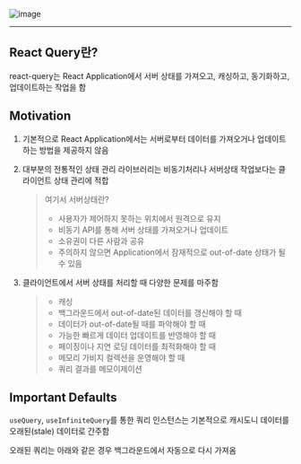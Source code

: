 ![image](https://user-images.githubusercontent.com/62709718/147244294-3c441e0f-7feb-48d2-b10a-74498cd9519c.png)

---

## React Query란?
react-query는 React Application에서 서버 상태를 가져오고, 캐싱하고, 동기화하고, 업데이트하는 작업을 함

## Motivation
1. 기본적으로 React Application에서는 서버로부터 데이터를 가져오거나 업데이트하는 방법을 제공하지 않음

2. 대부분의 전통적인 상태 관리 라이브러리는 비동기처리나 서버상태 작업보다는 클라이언트 상태 관리에 적합
    > 여기서 서버상태란?
    > - 사용자가 제어하지 못하는 위치에서 원격으로 유지
    > - 비동기 API를 통해 서버 상태를 가져오거나 업데이트
    > - 소유권이 다른 사람과 공유
    > - 주의하지 않으면 Application에서 잠재적으로 out-of-date 상태가 될 수 있음

3. 클라이언트에서 서버 상태를 처리할 때 다양한 문제를 마주함
    > - 캐싱
    > - 백그라운드에서 out-of-date된 데이터를 갱신해야 할 때
    > - 데이터가 out-of-date될 때를 파악해야 할 때
    > - 가능한 빠르게 데이터 업데이트를 반영해야 할 때
    > - 페이징이나 지연 로딩 데이터를 최적화해야 할 때
    > - 메모리 가비지 컬렉션을 운영해야 할 때
    > - 쿼리 결과를 메모이제이션

## Important Defaults
```useQuery```, ```useInfiniteQuery```를 통한 쿼리 인스턴스는 기본적으로 캐시도니 데이터를 오래된(stale) 데이터로 간주함

오래된 쿼리는 아래와 같은 경우 백그라운드에서 자동으로 다시 가져옴
